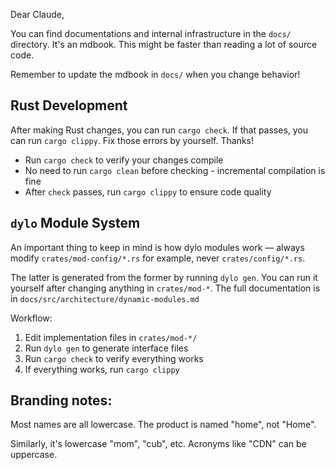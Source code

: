 
Dear Claude,

You can find documentations and internal infrastructure in the `docs/` directory.
It's an mdbook. This might be faster than reading a lot of source code.

Remember to update the mdbook in `docs/` when you change behavior!

## Rust Development

After making Rust changes, you can run `cargo check`. If that passes,
you can run `cargo clippy`. Fix those errors by yourself. Thanks!

- Run `cargo check` to verify your changes compile
- No need to run `cargo clean` before checking - incremental compilation is fine
- After `check` passes, run `cargo clippy` to ensure code quality

## `dylo` Module System

An important thing to keep in mind is how dylo modules work — always
modify `crates/mod-config/*.rs` for example, never `crates/config/*.rs`.

The latter is generated from the former by running `dylo gen`. You can run it
yourself after changing anything in `crates/mod-*`. The full documentation
is in `docs/src/architecture/dynamic-modules.md`

Workflow:
1. Edit implementation files in `crates/mod-*/`
2. Run `dylo gen` to generate interface files
3. Run `cargo check` to verify everything works
4. If everything works, run `cargo clippy`

## Branding notes:

Most names are all lowercase. The product is named "home", not "Home".

Similarly, it's lowercase "mom", "cub", etc. Acronyms like "CDN" can be uppercase.
